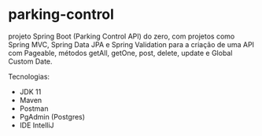 # parking-control

 projeto Spring Boot (Parking Control API) do zero,
 com projetos como Spring MVC, Spring Data JPA e Spring Validation para 
 a criação de uma API com Pageable, métodos getAll, getOne, post, delete, update e Global Custom Date.
 
 Tecnologias:
 
- JDK 11
- Maven
- Postman
- PgAdmin (Postgres)
- IDE IntelliJ
 
